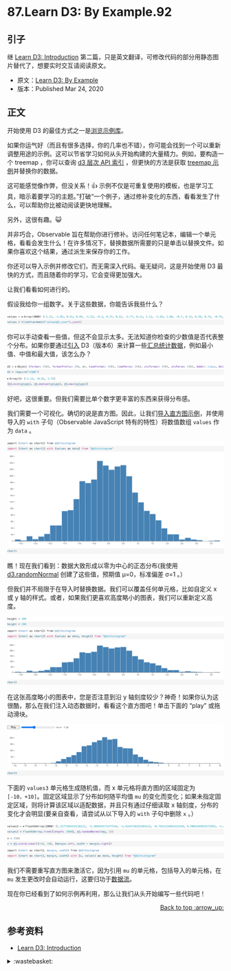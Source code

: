 # 87.Learn D3: By Example.92

## <a name="start"></a> 引子
继 [Learn D3: Introduction][url-pre] 第二篇，只是英文翻译，可修改代码的部分用静态图片替代了，想要实时交互请阅读原文。

- 原文：[Learn D3: By Example][url-1]
- 版本：Published Mar 24, 2020

## <a name="title1"></a> 正文
开始使用 D3 的最佳方式之一是[浏览示例库][url-2]。

如果你运气好（而且有很多选择，你的几率也不错），你可能会找到一个可以重新调整用途的示例。这可以节省学习如何从头开始构建的大量精力。例如，要构造一个 treemap ，你可以查询 [d3 层次 API 索引][url-3] ，但更快的方法是获取 [treemap 示例][url-4]并替换你的数据。

这可能感觉像作弊，但没关系！👍 示例不仅是可重复使用的模板，也是学习工具，暗示着要学习的主题。”打破“一个例子，通过修补变化的东西，看看发生了什么，可以帮助你比被动阅读更快地理解。

另外，这很有趣。😺

并非巧合，Observable 旨在帮助你进行修补。访问任何笔记本，编辑一个单元格，看看会发生什么！在许多情况下，替换数据所需要的只是单击以替换文件。如果你喜欢这个结果，通过派生来保存你的工作。

你还可以导入示例并修改它们，而无需深入代码。毫无疑问，这是开始使用 D3 最快的方式，而且随着你的学习，它会变得更加强大。

让我们看看如何进行的。

假设我给你一组数字。关于这些数据，你能告诉我些什么？

![87-1][url-local-1]

你可以手动查看一些值，但这不会显示太多。无法知道你检查的少数值是否代表整个分布。如果你要通过[引入][url-5] D3（版本6）来计算一些[汇总统计数据][url-6]，例如最小值、中值和最大值，该怎么办？

![87-2][url-local-2]
![87-3][url-local-3]

好吧，这很重要。但我们需要比单个数字更丰富的东西来获得分布感。

我们需要一个可视化。确切的说是直方图。因此，让我们[导入][url-7][直方图示例][url-8]，并使用导入的 `with` 子句（Observable JavaScript 特有的特性）将数值数组 `values` 作为 `data` 。

![87-4][url-local-4]
![87-5][url-local-5]

瞧！现在我们看到：数据大致形成以零为中心的正态分布(我使用 [d3.randomNormal][url-9] 创建了这些值，预期值 μ=0，标准偏差 σ=1 。）

但我们并不局限于在导入时替换数据。我们可以覆盖任何单元格，比如自定义 x 或 y 轴的样式。或者，如果我们更喜欢高度略小的图表，我们可以重新定义高度。

![87-6][url-local-6]
![87-7][url-local-7]
![87-8][url-local-8]

在这张高度略小的图表中，您是否注意到沿 y 轴刻度较少？神奇！如果你认为这很酷，那么在我们注入动态数据时，看看这个直方图吧！单击下面的 “play” 或拖动滑块。

![87-9][url-local-9]
![87-10][url-local-10]

下面的 `values3` 单元格生成随机值，而 x 单元格将直方图的区域固定为 `[-10，+10]`。固定区域显示了分布如何随平均值 `mu` 的变化而变化；如果未指定固定区域，则将计算该区域以适配数据，并且只有通过仔细读取 x 轴刻度，分布的变化才会明显(要亲自查看，请尝试从以下导入的 `with` 子句中删除 `x` 。）

![87-11][url-local-11]
![87-12][url-local-12]
![87-13][url-local-13]

我们不需要重写直方图来激活它，因为引用 `mu` 的单元格，包括导入的单元格，在 `mu` 发生更改时会自动运行，这要归功于[数据流][url-10]。

现在你已经看到了如何示例再利用，那么让我们从头开始编写一些代码吧！


<div align="right"><a href="#index">Back to top :arrow_up:</a></div>

## <a name="reference"></a> 参考资料
- [Learn D3: Introduction][url-1]

[url-pre]:https://github.com/XXHolic/blog/issues/91
[url-1]:https://observablehq.com/@d3/learn-d3-by-example?collection=@d3/learn-d3
[url-2]:https://observablehq.com/@d3/gallery
[url-3]:https://github.com/d3/d3-hierarchy/blob/master/README.md
[url-4]:https://observablehq.com/@d3/treemap
[url-5]:https://observablehq.com/@d3/d3-mean-d3-median-and-friends
[url-6]:https://observablehq.com/@observablehq/introduction-to-require
[url-7]:https://observablehq.com/@observablehq/introduction-to-imports
[url-8]:https://observablehq.com/@d3/histogram
[url-9]:https://observablehq.com/@d3/d3-random
[url-10]:https://observablehq.com/@observablehq/how-observable-runs


[url-local-1]:./images/87/1.png
[url-local-2]:./images/87/2.png
[url-local-3]:./images/87/3.png
[url-local-4]:./images/87/4.png
[url-local-5]:./images/87/5.png
[url-local-6]:./images/87/6.png
[url-local-7]:./images/87/7.png
[url-local-8]:./images/87/8.png
[url-local-9]:./images/87/9.png
[url-local-10]:./images/87/10.png
[url-local-11]:./images/87/11.png
[url-local-12]:./images/87/12.png
[url-local-13]:./images/87/13.png

<details>
<summary>:wastebasket:</summary>

![n-poster][url-local-poster]

</details>

[url-book]:https://book.douban.com/subject/26916012/
[url-local-poster]:./images/n/poster.jpg
